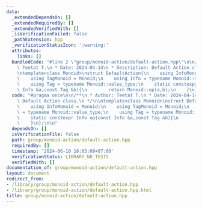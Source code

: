 ```yaml
---
data:
  _extendedDependsOn: []
  _extendedRequiredBy: []
  _extendedVerifiedWith: []
  _isVerificationFailed: false
  _pathExtension: hpp
  _verificationStatusIcon: ':warning:'
  attributes:
    links: []
  bundledCode: "#line 2 \"group/monoid-action/default-action.hpp\"\n\n/**\n * Author:\
    \ Teetat T.\n * Date: 2024-04-14\n * Description: Default Action class.\n */\n\
    \ntemplate<class Monoid>\nstruct DefaultAction{\n    using InfoMonoid = Monoid;\n\
    \    using TagMonoid = Monoid;\n    using Info = typename Monoid::value_type;\n\
    \    using Tag = typename Monoid::value_type;\n    static constexpr Info op(const\
    \ Info &a,const Tag &b){\n        return Monoid::op(a,b);\n    }\n};\n\n"
  code: "#pragma once\n\n/**\n * Author: Teetat T.\n * Date: 2024-04-14\n * Description:\
    \ Default Action class.\n */\n\ntemplate<class Monoid>\nstruct DefaultAction{\n\
    \    using InfoMonoid = Monoid;\n    using TagMonoid = Monoid;\n    using Info\
    \ = typename Monoid::value_type;\n    using Tag = typename Monoid::value_type;\n\
    \    static constexpr Info op(const Info &a,const Tag &b){\n        return Monoid::op(a,b);\n\
    \    }\n};\n\n"
  dependsOn: []
  isVerificationFile: false
  path: group/monoid-action/default-action.hpp
  requiredBy: []
  timestamp: '2024-06-10 16:05:09+07:00'
  verificationStatus: LIBRARY_NO_TESTS
  verifiedWith: []
documentation_of: group/monoid-action/default-action.hpp
layout: document
redirect_from:
- /library/group/monoid-action/default-action.hpp
- /library/group/monoid-action/default-action.hpp.html
title: group/monoid-action/default-action.hpp
---
```


